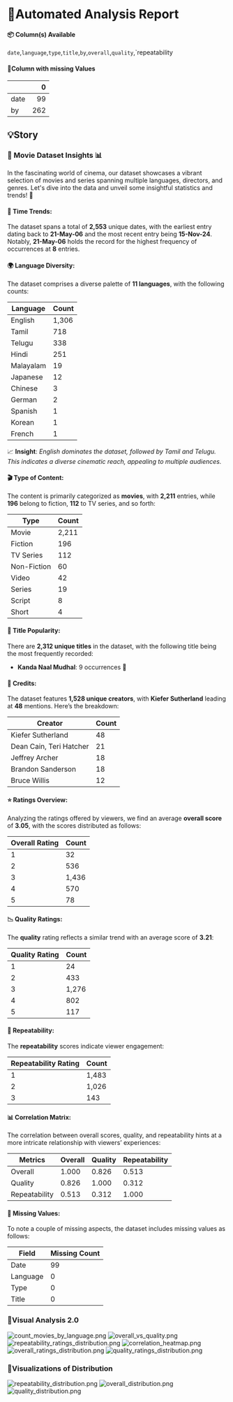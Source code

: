 # 🤖Automated Analysis Report

#### 📦 Column(s) Available 

`date`,`language`,`type`,`title`,`by`,`overall`,`quality`,`repeatability 

#### 🪫Column with missing Values 

|      |   0 |
|:-----|----:|
| date |  99 |
| by   | 262 |

## 💡Story
### 🎥 Movie Dataset Insights 📊

In the fascinating world of cinema, our dataset showcases a vibrant selection of movies and series spanning multiple languages, directors, and genres. Let's dive into the data and unveil some insightful statistics and trends! 🌟

#### 📅 Time Trends:
The dataset spans a total of **2,553** unique dates, with the earliest entry dating back to **21-May-06** and the most recent entry being **15-Nov-24**. Notably, **21-May-06** holds the record for the highest frequency of occurrences at **8** entries. 

#### 🌍 Language Diversity:
The dataset comprises a diverse palette of **11 languages**, with the following counts:

| **Language** | **Count** |
|--------------|-----------|
| English      | 1,306     |
| Tamil        | 718       |
| Telugu       | 338       |
| Hindi        | 251       |
| Malayalam    | 19        |
| Japanese     | 12        |
| Chinese      | 3         |
| German       | 2         |
| Spanish      | 1         |
| Korean       | 1         |
| French       | 1         |

📈 **Insight**: _English dominates the dataset, followed by Tamil and Telugu. This indicates a diverse cinematic reach, appealing to multiple audiences._

#### 🎬 Type of Content:
The content is primarily categorized as **movies**, with **2,211** entries, while **196** belong to fiction, **112** to TV series, and so forth:

| **Type**       | **Count** |
|----------------|-----------|
| Movie          | 2,211     |
| Fiction        | 196       |
| TV Series      | 112       |
| Non-Fiction    | 60        |
| Video          | 42        |
| Series         | 19        |
| Script         | 8         |
| Short          | 4         |

#### 🌟 Title Popularity:
There are **2,312 unique titles** in the dataset, with the following title being the most frequently recorded:

- **Kanda Naal Mudhal**: 9 occurrences 🎉

#### 🙌 Credits:
The dataset features **1,528 unique creators**, with **Kiefer Sutherland** leading at **48** mentions. Here’s the breakdown:

| **Creator**                        | **Count** |
|------------------------------------|-----------|
| Kiefer Sutherland                   | 48        |
| Dean Cain, Teri Hatcher            | 21        |
| Jeffrey Archer                      | 18        |
| Brandon Sanderson                  | 18        |
| Bruce Willis                       | 12        |

#### ⭐ Ratings Overview:
Analyzing the ratings offered by viewers, we find an average **overall score** of **3.05**, with the scores distributed as follows:

| **Overall Rating** | **Count** |
|--------------------|-----------|
| 1                  | 32        |
| 2                  | 536       |
| 3                  | 1,436     |
| 4                  | 570       |
| 5                  | 78        |

#### 📉 Quality Ratings:
The **quality** rating reflects a similar trend with an average score of **3.21**:

| **Quality Rating** | **Count** |
|--------------------|-----------|
| 1                  | 24        |
| 2                  | 433       |
| 3                  | 1,276     |
| 4                  | 802       |
| 5                  | 117        |

#### 🔄 Repeatability:
The **repeatability** scores indicate viewer engagement:

| **Repeatability Rating** | **Count** |
|--------------------------|-----------|
| 1                        | 1,483     |
| 2                        | 1,026     |
| 3                        | 143       |

#### 📊 Correlation Matrix:
The correlation between overall scores, quality, and repeatability hints at a more intricate relationship with viewers’ experiences:

| **Metrics**         | **Overall** | **Quality** | **Repeatability** |
|---------------------|-------------|-------------|-------------------|
| Overall             | 1.000       | 0.826       | 0.513             |
| Quality             | 0.826       | 1.000       | 0.312             |
| Repeatability       | 0.513       | 0.312       | 1.000             |

#### 🚫 Missing Values:
To note a couple of missing aspects, the dataset includes missing values as follows:

| **Field**      | **Missing Count** |
|----------------|--------------------|
| Date           | 99                 |
| Language       | 0                  |
| Type           | 0                  |
| Title          | 0                 

### 🌉Visual Analysis 2.0 
![count_movies_by_language.png](count_movies_by_language.png)
![overall_vs_quality.png](overall_vs_quality.png)
![repeatability_ratings_distribution.png](repeatability_ratings_distribution.png)
![correlation_heatmap.png](correlation_heatmap.png)
![overall_ratings_distribution.png](overall_ratings_distribution.png)
![quality_ratings_distribution.png](quality_ratings_distribution.png)


### 🌉Visualizations of Distribution 
![repeatability_distribution.png](static/repeatability_distribution.png)
![overall_distribution.png](static/overall_distribution.png)
![quality_distribution.png](static/quality_distribution.png)

